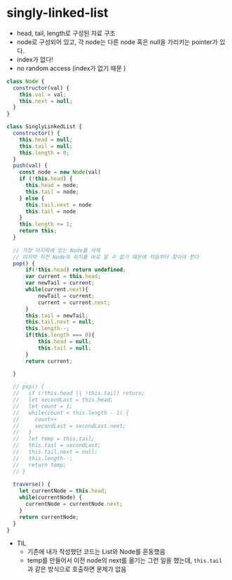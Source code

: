 # singly-linked-list

- head, tail, length로 구성된 자료 구조
- node로 구성되어 있고, 각 node는 다른 node 혹은 null을 가리키는 pointer가 있다.
- index가 없다!
- no random access (index가 없기 때문 )

```javascript
class Node {
  constructor(val) {
    this.val = val;
    this.next = null;
  }
}

class SinglyLinkedList {
  constructor() {
    this.head = null;
    this.tail = null;
    this.length = 0;
  }
  push(val) {
    const node = new Node(val)  
    if (!this.head) {
      this.head = node;
      this.tail = node;
    } else {
      this.tail.next = node
      this.tail = node
    }
    this.length += 1;
    return this;
  }
  
  // 가장 마지막에 있는 Node를 삭제
  // 마지막 직전 Node의 위치를 바로 알 수 없기 때문에 처음부터 찾아야 한다
  pop() {
      if(!this.head) return undefined;
      var current = this.head;
      var newTail = current;
      while(current.next){
          newTail = current;
          current = current.next;
      }
      this.tail = newTail;
      this.tail.next = null;
      this.length--;
      if(this.length === 0){
          this.head = null;
          this.tail = null;
      }
      return current;

  } 
  
  // pop() {
  //   if (!this.head || !this.tail) return;
  //   let secondLast = this.head;
  //   let count = 1;
  //   while(count < this.length - 1) {
  //     count++
  //     secondLast = secondLast.next;
  //   }
  //   let temp = this.tail;
  //   this.tail = secondLast;
  //   this.tail.next = null;
  //   this.length--;
  //   return temp;
  // }
  
  traverse() {
    let currentNode = this.head;
    while(currentNode) {
      currentNode = currentNode.next;
    }
    return currentNode;
  }
}

```

- TIL
  - 기존에 내가 작성했던 코드는 List와 Node를 혼동했음
  - temp를 만들어서 이전 node의 next를 옮기는 그런 일을 했는데, `this.tail`과 같은 방식으로 호출하면 문제가 없음